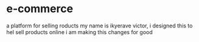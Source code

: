 # e-commerce
a platform for selling roducts
my name is ikyerave victor, i designed this to hel sell products online
i am making this changes for good
